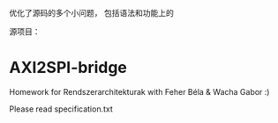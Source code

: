 优化了源码的多个小问题，
包括语法和功能上的

源项目：
# AXI2SPI-bridge
Homework for Rendszerarchitekturak with Feher Béla &amp; Wacha Gabor :) 

Please read specification.txt
